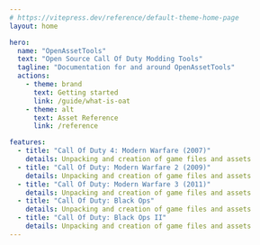 ```yaml
---
# https://vitepress.dev/reference/default-theme-home-page
layout: home

hero:
  name: "OpenAssetTools"
  text: "Open Source Call Of Duty Modding Tools"
  tagline: "Documentation for and around OpenAssetTools"
  actions:
    - theme: brand
      text: Getting started
      link: /guide/what-is-oat
    - theme: alt
      text: Asset Reference
      link: /reference

features:
  - title: "Call Of Duty 4: Modern Warfare (2007)"
    details: Unpacking and creation of game files and assets
  - title: "Call Of Duty: Modern Warfare 2 (2009)"
    details: Unpacking and creation of game files and assets
  - title: "Call Of Duty: Modern Warfare 3 (2011)"
    details: Unpacking and creation of game files and assets
  - title: "Call Of Duty: Black Ops"
    details: Unpacking and creation of game files and assets
  - title: "Call Of Duty: Black Ops II"
    details: Unpacking and creation of game files and assets
---
```

